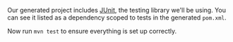Our generated project includes [JUnit](http://junit.org), the testing library we'll be using.
You can see it listed as a dependency scoped to tests in the generated `pom.xml`.

Now run `mvn test` to ensure everything is set up correctly.

